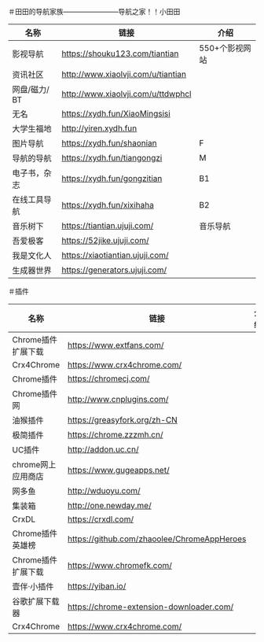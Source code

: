 
＃田田的导航家族————————导航之家！！小田田

| 名称| 链接| 介绍|
| ---- | ---- | ---- |
| 影视导航| https://shouku123.com/tiantian | 550+个影视网站|
| 资讯社区| http://www.xiaolvji.com/u/tiantian | |
| 网盘/磁力/ BT | http://www.xiaolvji.com/u/ttdwphcl | |
| 无名| https://xydh.fun/XiaoMingsisi | |
| 大学生福地| http://yiren.xydh.fun | |
| 图片导航| https://xydh.fun/shaonian | F |
| 导航的导航| https://xydh.fun/tiangongzi | M |
| 电子书，杂志| https://xydh.fun/gongzitian | B1 |
| 在线工具导航| https://xydh.fun/xixihaha | B2 |
| 音乐树下| https://tiantian.ujuji.com/ | 音乐导航|
| 吾爱极客| https://52jike.ujuji.com/ | |
| 我是文化人| https://xiaotiantian.ujuji.com/ | |
| 生成器世界| https://generators.ujuji.com/ | |

＃插件

| 名称| 链接| 介绍|
| ---- | ---- | ---- |
| Chrome插件扩展下载| https://www.extfans.com/ | |
| Crx4Chrome | https://www.crx4chrome.com/ | |
| Chrome插件| https://chromecj.com/ | |
| Chrome插件网| http://www.cnplugins.com/ | |
| 油猴插件| https://greasyfork.org/zh-CN | |
| 极简插件| https://chrome.zzzmh.cn/ | |
| UC插件| http://addon.uc.cn/ | |
| chrome网上应用商店| https://www.gugeapps.net/ | |
| 网多鱼| http://wduoyu.com/ | |
| 集装箱| http://one.newday.me/ | |
| CrxDL | https://crxdl.com/ | |
| Chrome插件英雄榜| https://github.com/zhaoolee/ChromeAppHeroes | |
| Chrome插件扩展下载| https://www.chromefk.com/ | |
| 壹伴·小插件| https://yiban.io/ | |
| 谷歌扩展下载器| https://chrome-extension-downloader.com/ | |
| Crx4Chrome | https://www.crx4chrome.com/ | |
